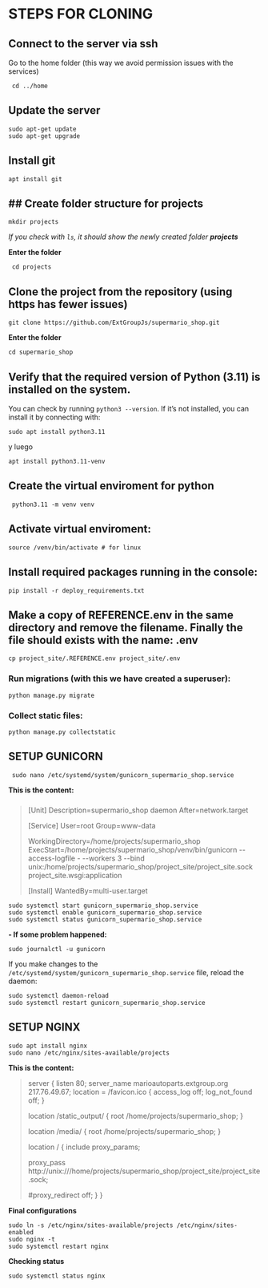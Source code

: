   

# STEPS FOR CLONING

## Connect to the server via ssh

Go to the home folder (this way we avoid permission issues with the services)

     cd ../home
    
## Update the server
    sudo apt-get update 
    sudo apt-get upgrade
    
##  Install git
    apt install git
    
## ## Create folder structure for projects
    mkdir projects   
*If you check with `ls`, it should show the newly created folder **projects***
    
 **Enter the folder** 

     cd projects

## Clone the project from the repository (using https has fewer issues)

    git clone https://github.com/ExtGroupJs/supermario_shop.git

 **Enter the folder** 

    cd supermario_shop
    
## Verify that the required version of Python (3.11) is installed on the system.
You can check by running `python3 --version`. If it’s not installed, you can install it by connecting with:

    sudo apt install python3.11

y luego 

    apt install python3.11-venv

## Create the virtual enviroment for python

     python3.11 -m venv venv

## Activate virtual enviroment:

    source /venv/bin/activate # for linux
 
## Install required packages running in the console:

    pip install -r deploy_requirements.txt

## Make a copy of REFERENCE.env in the same directory and remove the filename. Finally the file should exists with the name: .env

    cp project_site/.REFERENCE.env project_site/.env

### Run migrations (with this we have created a superuser):

    python manage.py migrate

### Collect static files:

    python manage.py collectstatic

## SETUP GUNICORN

     sudo nano /etc/systemd/system/gunicorn_supermario_shop.service

  
**This is the content:**

> #####
>  [Unit]
> Description=supermario_shop daemon
> After=network.target
> 
> [Service]
> User=root
> Group=www-data
> 
> WorkingDirectory=/home/projects/supermario_shop
> ExecStart=/home/projects/supermario_shop/venv/bin/gunicorn
> --access-logfile - --workers 3 --bind unix:/home/projects/supermario_shop/project_site/project_site.sock
> project_site.wsgi:application
> 
> [Install]
> WantedBy=multi-user.target

    sudo systemctl start gunicorn_supermario_shop.service
    sudo systemctl enable gunicorn_supermario_shop.service
    sudo systemctl status gunicorn_supermario_shop.service

**- If some problem happened:**

    sudo journalctl -u gunicorn

If you make changes to the `/etc/systemd/system/gunicorn_supermario_shop.service` file, reload the daemon:

    sudo systemctl daemon-reload
    sudo systemctl restart gunicorn_supermario_shop.service

  
## SETUP NGINX

    sudo apt install nginx
    sudo nano /etc/nginx/sites-available/projects

**This is the content:**

> server {
> listen 80;
> server_name marioautoparts.extgroup.org 217.76.49.67;
> location = /favicon.ico { access_log off; log_not_found off; }
> 
> location /static_output/ {
> root /home/projects/supermario_shop;
> }
> 
> location /media/ {
> root /home/projects/supermario_shop;
> }
> 
> location / {
> include proxy_params;
> 
> proxy_pass http://unix:///home/projects/supermario_shop/project_site/project_site.sock;
> 
> #proxy_redirect off;
>    }
> }

  **Final configurations**

    sudo ln -s /etc/nginx/sites-available/projects /etc/nginx/sites-enabled
    sudo nginx -t
    sudo systemctl restart nginx

  
  **Checking status**

    sudo systemctl status nginx
